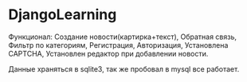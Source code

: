 # DjangoLearning
Функционал:
 Создание новости(картирка+текст),
 Обратная связь,
 Фильтр по категориям,
 Регистрация,
 Авторизация,
 Установлена CAPTCHA,
 Установлен редактор при добавлении новости.
 
 
 Данные храняться в sqlite3, так же пробовал в mysql все работает.
 

